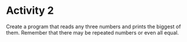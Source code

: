 # Activity 2
Create a program that reads any three numbers and prints the biggest of them. Remember that there may be repeated numbers or even all equal.
